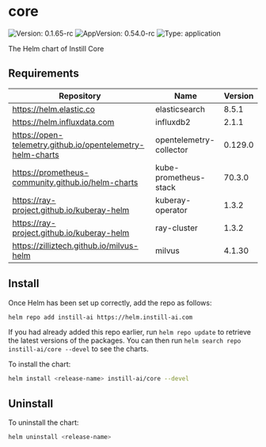 # core

![Version: 0.1.65-rc](https://img.shields.io/badge/Version-0.1.65--rc-informational?style=flat-square) ![AppVersion: 0.54.0-rc](https://img.shields.io/badge/AppVersion-0.54.0--rc-informational?style=flat-square) ![Type: application](https://img.shields.io/badge/Type-application-informational?style=flat-square)

The Helm chart of Instill Core

## Requirements

| Repository | Name | Version |
|------------|------|---------|
| https://helm.elastic.co | elasticsearch | 8.5.1 |
| https://helm.influxdata.com | influxdb2 | 2.1.1 |
| https://open-telemetry.github.io/opentelemetry-helm-charts | opentelemetry-collector | 0.129.0 |
| https://prometheus-community.github.io/helm-charts | kube-prometheus-stack | 70.3.0 |
| https://ray-project.github.io/kuberay-helm | kuberay-operator | 1.3.2 |
| https://ray-project.github.io/kuberay-helm | ray-cluster | 1.3.2 |
| https://zilliztech.github.io/milvus-helm | milvus | 4.1.30 |

## Install

Once Helm has been set up correctly, add the repo as follows:

```bash
helm repo add instill-ai https://helm.instill-ai.com
```

If you had already added this repo earlier, run `helm repo update` to retrieve
the latest versions of the packages. You can then run `helm search repo instill-ai/core --devel` to see the charts.

To install the chart:

```bash
helm install <release-name> instill-ai/core --devel
```

## Uninstall

To uninstall the chart:

```bash
helm uninstall <release-name>
```
